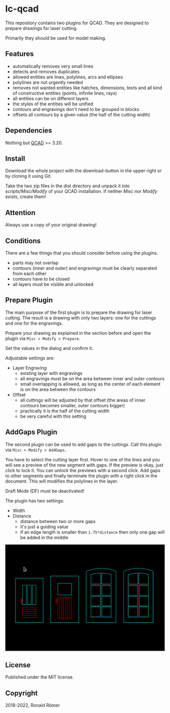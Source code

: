 # lc-qcad

This repository contains two plugins for QCAD. They are designed to prepare drawings for laser cutting.

Primarily they should be used for model making.

## Features

- automatically removes very small lines
- detects and removes duplicates
- allowed entities are lines, polylines, arcs and ellipses
- polylines are not urgently needed
- removes not wanted entities like hatches, dimensions, texts and all kind of constructive entities (points, infinite lines, rays)
- all entities can be on different layers
- the styles of the entities will be unified
- contours and engravings don't need to be grouped in blocks
- offsets all contours by a given value (the half of the cutting width)

## Dependencies

Nothing but [QCAD](https://www.qcad.org/en/) >= 3.20.

## Install

Download the whole project with the download-button in the upper right or by cloning it using Git.

Take the two zip files in the dist directory and unpack it into *scripts/Misc/Modify* of your QCAD installation. If neither *Misc* nor *Modify* exists, create them!

## Attention

Always use a copy of your original drawing!

## Conditions

There are a few things that you should consider before using the plugins.

- parts may not overlap
- contours (inner and outer) and engravings must be clearly separated from each other
- contours have to be closed
- all layers must be visible and unlocked

## Prepare Plugin

The main purpose of the first plugin is to prepare the drawing for laser cutting. The result is a drawing with only two layers: one for the cuttings and one for the engravings.

Prepare your drawing as explained in the section before and open the plugin via `Misc > Modify > Prepare`.

Set the values in the dialog and confirm it.

Adjustable settings are:

- Layer Engraving
    - existing layer with engravings
    - all engravings must be on the area between inner and outer contours
    - small overlapping is allowed, as long as the center of each element is on the area between the contours
- Offset
    - all cuttings will be adjusted by that offset (the areas of inner contours becomes smaller, outer contours bigger)
    - practically it is the half of the cutting width
    - be very careful with this setting

## AddGaps Plugin

The second plugin can be used to add gaps to the cuttings. Call this plugin via `Misc > Modify > AddGaps`.

You have to select the cutting layer first. Hover to one of the lines and you will see a preview of the new segment with gaps. If the preview is okay, just click to lock it. You can unlock the previews with a second click. Add gaps to other segments and finally terminate the plugin with a right click in the document. This will modifies the polylines in the layer.

Draft Mode (DF) must be deactivated!

The plugin has two settings:

- Width
- Distance
    - distance between two or more gaps
    - it's just a guiding value
    - if an edge length is smaller than `1.75*distance` then only one gap will be added in the middle

![Usage](/doc/AddGaps.gif)

## License

Published under the MIT license.

## Copyright

2018-2022, Ronald Römer
